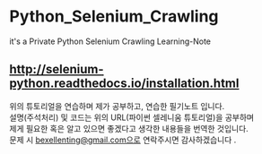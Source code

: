 # Python_Selenium_Crawling
it's a Private Python Selenium Crawling Learning-Note

## http://selenium-python.readthedocs.io/installation.html
위의 튜토리얼을 연습하며 제가 공부하고, 연습한 필기노트 입니다. <BR>
설명(주석처리) 및 코드는 위의 URL(파이썬 셀레니움 튜토리얼)을 공부하며 <BR> 제게 필요한 혹은 알고 있으면 좋겠다고 생각한 내용들을 번역한 것입니다. <BR>
문제 시 bexellenting@gmail.com으로 연락주시면 감사하겠습니다 .
